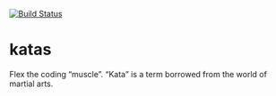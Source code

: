 [![Build Status](https://travis-ci.com/phalbert/katas.svg?branch=master)](https://travis-ci.com/phalbert/katas)
# katas
Flex the coding “muscle”. “Kata” is a term borrowed from the world of martial arts. 
